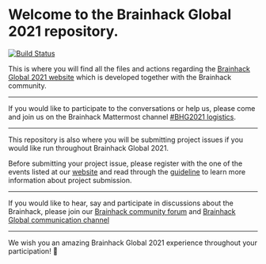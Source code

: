# Welcome to the Brainhack Global 2021 repository.

[![Build Status](https://github.com/brainhackorg/global2021/workflows/test,%20package/badge.svg)](https://github.com/brainhackorg/global2021/actions?query=workflow%3A%22test%2C+package%22+branch%3Amain)

This is where you will find all the files and actions regarding the
[Brainhack Global 2021 website](https://brainhack.org/global2021/) which is
developed together with the Brainhack community.

---

If you would like to participate to the conversations or help us, please come
and join us on the Brainhack Mattermost channel
[#BHG2021 logistics](https://mattermost.brainhack.org/brainhack/channels/brainhack_global-logistics).

---

This repository is also where you will be submitting project issues if you would
like run throughout Brainhack Global 2021.

Before submitting your project issue, please register with the one of the events
listed at our [website](https://brainhack.org/global2021/events/) and read
through the [guideline](https://brainhack.org/global2021/projects/) to learn
more information about project submission.

---

If you would like to hear, say and participate in discussions about the
Brainhack, please join our
[Brainhack community forum](https://mattermost.brainhack.org/brainhack/) and
[Brainhack Global communication channel](https://mattermost.brainhack.org/brainhack/channels/brainhack-global)

---

We wish you an amazing Brainhack Global 2021 experience throughout your
participation! :tada:

